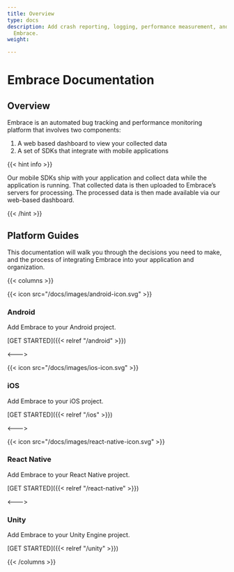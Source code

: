 ```yaml
---
title: Overview
type: docs
description: Add crash reporting, logging, performance measurement, and more with
  Embrace.
weight: 

---
```

# Embrace Documentation

## Overview

Embrace is an automated bug tracking and performance monitoring platform that involves two components:

1. A web based dashboard to view your collected data
2. A set of SDKs that integrate with mobile applications

{{< hint info >}}

Our mobile SDKs ship with your application and collect data while the
application is running. That collected data is then uploaded to Embrace’s
servers for processing. The processed data is then made available via our
web-based dashboard.

{{< /hint >}}

## Platform Guides

This documentation will walk you through the decisions you need to make, and the
process of integrating Embrace into your application and organization.

{{< columns >}}

{{< icon src="/docs/images/android-icon.svg" >}}

### **Android**

Add Embrace to your Android project.

[GET STARTED]({{< relref "/android" >}})

<--->

{{< icon src="/docs/images/ios-icon.svg" >}}

### **iOS**

Add Embrace to your iOS project.

[GET STARTED]({{< relref "/ios" >}})

<--->

{{< icon src="/docs/images/react-native-icon.svg" >}}

### **React Native**

Add Embrace to your React Native project.

[GET STARTED]({{< relref "/react-native" >}})

<--->

### **Unity**

Add Embrace to your Unity Engine project.

[GET STARTED]({{< relref "/unity" >}})

{{< /columns >}}